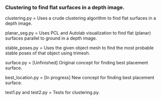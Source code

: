 ### Clustering to find flat surfaces in a depth image.

clustering.py = Uses a crude clustering algorithm to find flat surfaces in a depth image.

planar_seg.py = Uses PCL and Autolab visualization to find flat (planar) surfaces parallel to ground in a depth image.

stable_poses.py = Uses the given object mesh to find the most probable stable poses of that object using trimesh.

surface.py = [Unfinished] Original concept for finding best placement surface.

best_location.py = [In progress] New concept for finding best placement surface.

test1.py and test2.py = Tests for clustering.py.
